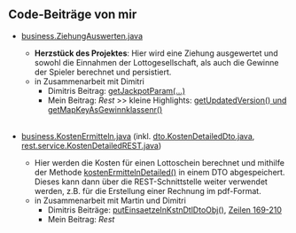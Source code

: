 ## Code-Beiträge von mir

- [business.ZiehungAuswerten.java](https://github.com/cmiethli/wbslotto/blob/3f818fcc3cc653640cb02c00aea4e04f137b384c/src/main/java/de/wbstraining/lotto/business/lottogesellschaft/ZiehungAuswerten.java#L47)
  - **Herzstück des Projektes**: Hier wird eine Ziehung ausgewertet und sowohl die Einnahmen der Lottogesellschaft, als auch die Gewinne der Spieler berechnet und persistiert.
  - in Zusammenarbeit mit Dimitri
    - Dimitris Beitrag: [getJackpotParam(...)](https://github.com/cmiethli/wbslotto/blob/3f818fcc3cc653640cb02c00aea4e04f137b384c/src/main/java/de/wbstraining/lotto/business/lottogesellschaft/ZiehungAuswerten.java#L639)
    - Mein Beitrag: *Rest* >> kleine Highlights: [getUpdatedVersion() und getMapKeyAsGewinnklassenr()](https://github.com/cmiethli/wbslotto/blob/3f818fcc3cc653640cb02c00aea4e04f137b384c/src/main/java/de/wbstraining/lotto/business/lottogesellschaft/ZiehungAuswerten.java#L962)<br> <br>

- [business.KostenErmitteln.java](https://github.com/cmiethli/wbslotto/blob/3f818fcc3cc653640cb02c00aea4e04f137b384c/src/main/java/de/wbstraining/lotto/business/lottospieler/KostenErmitteln.java#L28) (inkl. [dto.KostenDetailedDto.java](https://github.com/cmiethli/wbslotto/blob/3f818fcc3cc653640cb02c00aea4e04f137b384c/src/main/java/de/wbstraining/lotto/dto/KostenDetailedDto.java#L13), [rest.service.KostenDetailedREST.java](https://github.com/cmiethli/wbslotto/blob/3f818fcc3cc653640cb02c00aea4e04f137b384c/src/main/java/de/wbstraining/lotto/web/rest/service/KostenDetailedREST.java#L39))
  - Hier werden die Kosten für einen Lottoschein berechnet und mithilfe der Methode [kostenErmittelnDetailed()](https://github.com/cmiethli/wbslotto/blob/3f818fcc3cc653640cb02c00aea4e04f137b384c/src/main/java/de/wbstraining/lotto/business/lottospieler/KostenErmitteln.java#L125) in einem DTO abgespeichert. Dieses kann dann über die REST-Schnittstelle weiter verwendet werden, z.B. für die Erstellung einer Rechnung im pdf-Format.
  - in Zusammenarbeit mit Martin und Dimitri
    - Dimitris Beiträge: [putEinsaetzeInKstnDtlDtoObj()](https://github.com/cmiethli/wbslotto/blob/3f818fcc3cc653640cb02c00aea4e04f137b384c/src/main/java/de/wbstraining/lotto/business/lottospieler/KostenErmitteln.java#L229), [Zeilen 169-210](https://github.com/cmiethli/wbslotto/blob/3f818fcc3cc653640cb02c00aea4e04f137b384c/src/main/java/de/wbstraining/lotto/business/lottospieler/KostenErmitteln.java#L168)
    - Mein Beitrag: *Rest*
